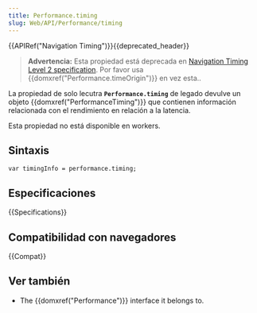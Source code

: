 ```yaml
---
title: Performance.timing
slug: Web/API/Performance/timing
---
```


{{APIRef("Navigation Timing")}}{{deprecated_header}}

> **Advertencia:** Esta propiedad está deprecada en [Navigation Timing Level 2 specification](https://w3c.github.io/navigation-timing/#obsolete). Por favor usa {{domxref("Performance.timeOrigin")}} en vez esta..

La propiedad de solo lecutra **`Performance.timing`** de legado devulve un objeto {{domxref("PerformanceTiming")}} que contienen información relacionada con el rendimiento en relación a la latencia.

Esta propiedad no está disponible en workers.

## Sintaxis

```
var timingInfo = performance.timing;
```

## Especificaciones

{{Specifications}}

## Compatibilidad con navegadores

{{Compat}}

## Ver también

- The {{domxref("Performance")}} interface it belongs to.
